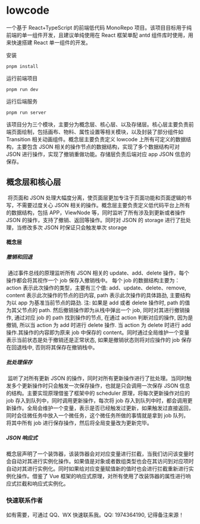 # lowcode

一个基于 React+TypeScript 的前端低代码 MonoRepo 项目。该项目目标用于纯前端的单一组件开发，且建议单纯使用在 React 框架单配 antd 组件库时使用，用来快速搭建 React 单一组件的开发。

安装

```
pnpm install
```

运行前端项目

```
pnpm run dev
```

运行后端服务

```
pnpm run server
```

该项目分为三个模块，主要分为概念层、核心层、以及存储层。核心层主要负责前端页面绘制，包括画布、物料、属性设置等相关模块，以及封装了部分组件如 Transition 相关动画组件。概念层主要负责定义 lowcode 上所有可定义的数据结构，主要包含 JSON 相关的操作节点的数据结构，实现了多个数据结构可对 JSON 进行操作，实现了撤销重做功能。存储层负责后端对应 app JSON 信息的保存。

## 概念层和核心层

​ 将页面和 JSON 处理大幅度分离，使页面层更加专注于页面功能和页面逻辑的书写，不需要过度关心 JSON 相关的操作。概念层主要负责定义低代码平台上所有的数据结构，包括 APP，ViewNode 等，同时监听了所有涉及到更新或者操作 JSON 的操作，支持了撤销、返回等操作。同时对 JSON 的 storage 进行了批处理，当修改多次 JSON 时保证只会触发单次 storage

#### 概念层

##### 撤销和回退

​ 通过事件总线的原理监听所有 JSON 相关的 update、add、delete 操作，每个操作都会将其视作一个 job 保存入撤销栈中。 每个 job 的数据结构主要为：action 表示此次操作的类型，主要有三个值: add、update、delete、remove, content 表示此次操作的节点的旧内容, path 表示此次操作的具体路劲, 主要结构为以 app 为基准当前节点的路劲. 注: 如果是 add 或者 delete 操作时, path 的值为其父节点的 path. 然后撤销操作即为从栈中弹出一个 job, 同时对其进行撤销操作, 通过对应 job 的 path 找到操作的节点, 在通过 action 判断对应的操作, 因为是撤销, 所以当 action 为 add 时进行 delete 操作. 当 action 为 delete 时进行 add 操作.其操作的内容即为原来 job 中保存的 content。同时通过全局维护一个变量表示当前状态是处于撤销还是正常状态, 如果是撤销状态则将对应操作的 job 保存在回退栈中, 否则将其保存在撤销栈中。

##### 批处理保存

​ 监听了对所有更新 JSON 的操作，同时对所有更新操作进行了批处理。当同时触发多个更新操作时只会触发一次保存操作，也就是只会调用一次保存 JSON 信息的结构。主要实现原理借鉴了框架中的 scheduler 原理，将每次更新操作对应的 job 存入到队列中，同时调用更新操作，每次将 job 存入到队列中时，都会调用更新操作。全局会维护一个变量，表示是否已经触发过更新，如果触发过直接返回，同时会往微任务中放入一个微任务，这个微任务所做的事情就是拿到 job 队列，将其中所有 job 进行保存操作，然后将全局变量改为更新完毕。

##### JSON 响应式

​ 概念层声明了一个装饰器，该装饰器会对对应变量进行拦截，当我们访问该变量时会自动对其进行实例化操作。如果值是对象或者数组类型也会在其访问到对应项时自动对其进行实例化。同时如果给对应变量赋值新的值时也会进行拦截重新进行实例化操作。借鉴了 Vue 框架的响应式原理，对所有使用了改装饰器的属性进行响应式拦截和响应式实例化。

<!-- #### 核心页面层

##### Transition 组件的封装

​ 在页面层封装了 SwitchTransition 组件，用来支持 React 框架下的两个或者多个组件的渲染动画，封装了 Transition 组件，用来支持单个组件的切换动画。借鉴了 Flip 动画原理，实现了 TransitionGroup 组件，用来支持 React 框架下列表组件的渲染动画。 -->

### 快速联系作者

如有需要，可通过 QQ、WX 快速联系我。QQ: 1974364190, 记得备注来源！
